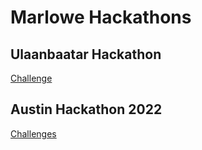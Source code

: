 # Marlowe Hackathons


## Ulaanbaatar Hackathon

[Challenge](ulaanbaatar/challenge.md)


## Austin Hackathon 2022

[Challenges](austin-2022/)
